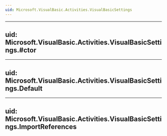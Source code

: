 ```yaml
---
uid: Microsoft.VisualBasic.Activities.VisualBasicSettings
---
```


---
uid: Microsoft.VisualBasic.Activities.VisualBasicSettings.#ctor
---

---
uid: Microsoft.VisualBasic.Activities.VisualBasicSettings.Default
---

---
uid: Microsoft.VisualBasic.Activities.VisualBasicSettings.ImportReferences
---
